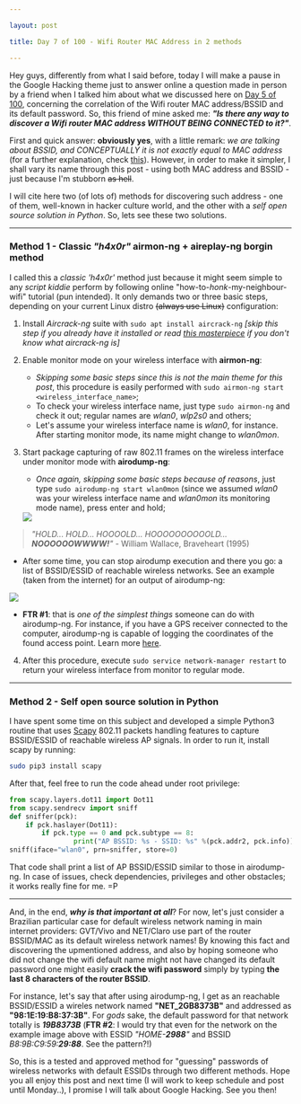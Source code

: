 ```yaml
---

layout: post

title: Day 7 of 100 - Wifi Router MAC Address in 2 methods

---
```


Hey guys, differently from what I said before, today I will make a pause in the Google Hacking theme just to answer online a question made in person by a friend when I talked him about what we discussed here on [Day 5 of 100](https://euriconicacio.github.io/blog/Day-5-Wordlists-crunch-parte-1/), concerning the correlation of the Wifi router MAC address/BSSID and its default password. So, this friend of mine asked me: **_"Is there any way to discover a Wifi router MAC address WITHOUT BEING CONNECTED to it?"_**. 

First and quick answer: **obviously yes**, with a little remark: _we are talking about BSSID, and CONCEPTUALLY it is not exactly equal to MAC address_ (for a further explanation, check [this](https://community.arubanetworks.com/t5/Controller-Based-WLANs/How-is-the-BSSID-derived-from-the-Access-Point-ethernet-MAC/ta-p/176290)). However, in order to make it simpler, I shall vary its name through this post - using both MAC address and BSSID - just because I'm stubborn ~~as hell~~. 

I will cite here two (of lots of) methods for discovering such address - one of them, well-known in hacker culture world, and the other with a *self open source solution in Python*. So, lets see these two solutions.

---

### Method 1 - Classic _"h4x0r"_ airmon-ng + aireplay-ng borgin method

I called this a _classic 'h4x0r'_ method just because it might seem simple to any _script kiddie_ perform by following online "how-to-_honk_-my-neighbour-wifi" tutorial (pun intended). It only demands two or three basic steps, depending on your current Linux distro ~~(always use Linux)~~ configuration:

1. Install _Aircrack-ng_ suite with `sudo apt install aircrack-ng` _[skip this step if you already have it installed or read [this masterpiece](https://www.aircrack-ng.org/doku.php?id=newbie_guide) if you don't know what aircrack-ng is]_
   
2. Enable monitor mode on your wireless interface with **airmon-ng**:
   * _Skipping some basic steps since this is not the main theme for this post_, this procedure is easily performed with `sudo airmon-ng start <wireless_interface_name>`;
   * To check your wireless interface name, just type `sudo airmon-ng` and check it out; regular names are _wlan0_, _wlp2s0_ and others;
   * Let's assume your wireless interface name is _wlan0_, for instance. After starting monitor mode, its name might change to _wlan0mon_.
3. Start package capturing of raw 802.11 frames on the wireless interface under monitor mode with **airodump-ng**:
   * _Once again, skipping some basic steps because of reasons_, just type `sudo airodump-ng start wlan0mon` (since we assumed _wlan0_ was your wireless interface name and _wlan0mon_ its monitoring mode name), press enter and hold;
  
   <img src="https://tenor.com/view/braveheart-hold-on-gif-13268605">

> _"HOLD... HOLD... HOOOOLD... HOOOOOOOOOOLD... **NOOOOOOWWWW!**"_ - William Wallace, Braveheart (1995)

   * After some time, you can stop airodump execution and there you go: a list of BSSID/ESSID of reachable wireless networks. See an example (taken from the internet) for an output of airodump-ng:
  
<img src="https://img.wonderhowto.com/img/25/91/63509567831583/0/hack-wi-fi-getting-started-with-aircrack-ng-suite-wi-fi-hacking-tools.w1456.jpg">
   
   * **FTR #1**: that is _one of the simplest things_ someone can do with airodump-ng. For instance, if you have a GPS receiver connected to the computer, airodump-ng is capable of logging the coordinates of the found access point. Learn more [here](https://www.aircrack-ng.org/doku.php?id=airodump-ng).

4. After this procedure, execute `sudo service network-manager restart` to return your wireless interface from monitor to regular mode.

---

### Method 2 - Self open source solution in Python

I have spent some time on this subject and developed a simple Python3 routine that uses [Scapy](https://scapy.net/) 802.11 packets handling features to capture BSSID/ESSID of reachable wireless AP signals. In order to run it, install scapy by running:

```bash
sudo pip3 install scapy
```

After that, feel free to run the code ahead under root privilege:

```python
from scapy.layers.dot11 import Dot11
from scapy.sendrecv import sniff
def sniffer(pck):
    if pck.haslayer(Dot11):
        if pck.type == 0 and pck.subtype == 8:
                print("AP BSSID: %s - SSID: %s" %(pck.addr2, pck.info))
sniff(iface="wlan0", prn=sniffer, store=0)
```

That code shall print a list of AP BSSID/ESSID similar to those in airodump-ng. In case of issues, check dependencies, privileges and other obstacles; it works really fine for me. =P

---

And, in the end, _**why is that important at all**_? For now, let's just consider a Brazilian particular case for default wireless network naming in main internet providers: GVT/Vivo and NET/Claro use part of the router BSSID/MAC as its default wireless network names! By knowing this fact and discovering the upmentioned address, and also by hoping someone who did not change the wifi default name might not have changed its default password  one might easily **crack the wifi password** simply by typing **the last 8 characters of the router BSSID**. 

For instance, let's say that after using airodump-ng, I get as an reachable BSSID/ESSID a wireles network named **"NET_2GB8373B"** and addressed as **"98:1E:19:B8:37:3B"**. For _gods_ sake, the default password for that network totally is _**19B8373B**_ (**FTR #2**: I would try that even for the network on the example image above with ESSID _"HOME-**2988**"_ and BSSID _B8:9B:C9:59:**29:88**_. See the pattern?!)

So, this is a tested and approved method for "guessing" passwords of wireless networks with default ESSIDs through two different methods. Hope you all enjoy this post and next time (I will work to keep schedule and post until Monday..), I promise I will talk about Google Hacking. See you then!